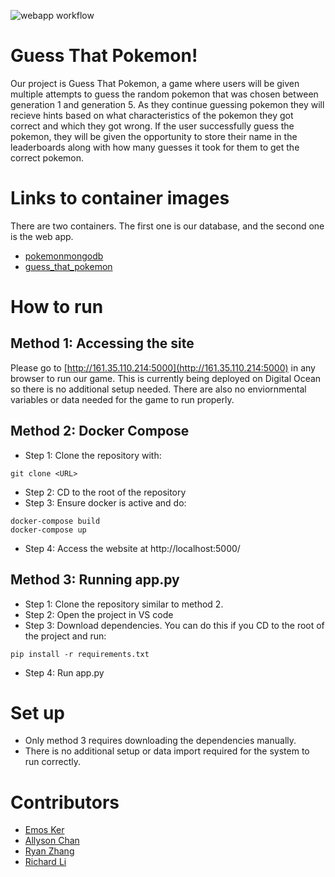 ![webapp workflow](https://github.com/software-students-fall2023/5-final-project-sst5/actions/workflows/web-app.yml/badge.svg)

# Guess That Pokemon!

Our project is Guess That Pokemon, a game where users will be given multiple attempts to guess the random pokemon that was chosen between generation 1 and generation 5. As they continue guessing pokemon they will recieve hints based on what characteristics of the pokemon they got correct and which they got wrong. If the user successfully guess the pokemon, they will be given the opportunity to store their name in the leaderboards along with how many guesses it took for them to get the correct pokemon.

# Links to container images

There are two containers. The first one is our database, and the second one is the web app.

- [pokemonmongodb](https://hub.docker.com/r/capks/pokemonmongodb)
- [guess_that_pokemon](https://hub.docker.com/r/capks/guess_that_pokemon)

# How to run

## Method 1: Accessing the site

Please go to [http://161.35.110.214:5000](http://161.35.110.214:5000) in any browser to run our game. This is currently being deployed on Digital Ocean so there is no additional setup needed. There are also no enviornmental variables or data needed for the game to run properly.

## Method 2: Docker Compose

- Step 1: Clone the repository with:
```
git clone <URL>
```
- Step 2: CD to the root of the repository
- Step 3: Ensure docker is active and do:
```
docker-compose build
docker-compose up
```
- Step 4: Access the website at http://localhost:5000/

## Method 3: Running app.py

- Step 1: Clone the repository similar to method 2.
- Step 2: Open the project in VS code
- Step 3: Download dependencies. You can do this if you CD to the root of the project and run:
```
pip install -r requirements.txt
```
- Step 4: Run app.py

# Set up

- Only method 3 requires downloading the dependencies manually.
- There is no additional setup or data import required for the system to run correctly.

# Contributors

- [Emos Ker](https://github.com/Capksz)
- [Allyson Chan](https://github.com/tinybitofheaven)
- [Ryan Zhang](https://github.com/CouriersRyan)
- [Richard Li](https://github.com/Silver1793)
